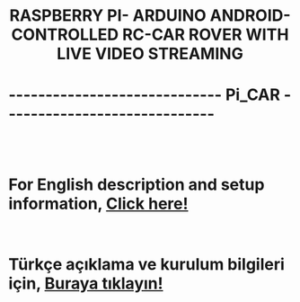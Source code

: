 # <p align="center"> <b>RASPBERRY PI- ARDUINO ANDROID-CONTROLLED RC-CAR ROVER WITH LIVE VIDEO STREAMING</b></p>
# ----------------------------- Pi_CAR -----------------------------
<br><br>
# For English description and setup information, [Click here!](https://github.com/zafersn/WiFi-RC-Controller-With-Camera/tree/master/ENGLISH)  <br><br>
# Türkçe açıklama ve kurulum bilgileri için, [Buraya tıklayın!](https://github.com/zafersn/WiFi-RC-Controller-With-Camera/tree/master/T%C3%9CRK%C3%87E) <br><br>

 
